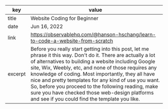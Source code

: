 |  key      |  value    |
|  -------  |  -------  |
|  title    |  Website Coding for Beginner  |
|  date     |  Jun 16, 2022  |
|  link     |  https://observablehq.com/@hanson-hschang/learn-to-code-a-website-from-scratch  |
|  excerpt  |   Before you really start getting into this post, let me phrase it this way. Don't do it. There are actually a lot of alternatives to building a website including Google site, Wix, Weebly, etc, and none of those requires any knowledge of coding. Most importantly, they all have nice and pretty templates for any kind of use you want. So, before you proceed to the following reading, make sure you have checked those web-design platforms and see if you could find the template you like.  |